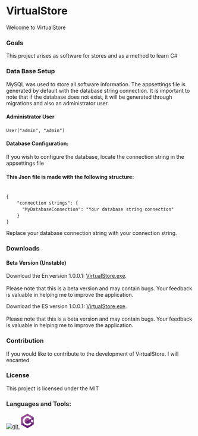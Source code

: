 <h1> VirtualStore</h1>

</h3>Welcome to VirtualStore</h3>

<h3>Goals</h3>
<p>This project arises as software for stores and as a method to learn C#</p>

<h3>Data Base Setup</h3>
<p>MySQL was used to store all software information. The appsettings file is generated by default with the database string connection. It is important to note that if the database does not exist, it will be generated through migrations and also an administrator user.</p>

<h4>Administrator User</h4>
<code>User("admin", "admin")</code>

<h4>Database Configuration:</h4>
 <p>If you wish to configure the database, locate the connection string in the appsettings file</p>

<h4>This Json file is made with the following structure:</h4>

<code>
{
    "connection strings": {
      "MyDatabaseConnection": "Your database string connection"
    }
}
</code>

<p>Replace your database connection string with your connection string.</p>


<h3>Downloads</h3>

<h4>Beta Version (Unstable)</h4>

<p>Download the En version 1.0.0.1: <a href="https://download848.mediafire.com/stuo1xtm4angH2WOYNBpoWbEUW83EyCI6OWw-mGHmkc9ti2yREAQamPVnat6BML6d95lLwntu2KL8BC_kBjguMSTsKsA2r-frp52y0O6zT55iUtZBuc9P14VsnFfsXE-2XtMiUqYLhbaopdC4i511QwGdTgFNFBiEOJhkXBeRJXkaQ/613w31l9a42pxhg/VirtualStore.Setup.exe">VirtualStore.exe</a>. <br></br>
Please note that this is a beta version and may contain bugs. Your feedback is valuable in helping me to improve the application.</p>

<p>Download the ES version 1.0.0.1: <a href="https://download1323.mediafire.com/bd9civ8byevgcHERY5Nt5MEggrhBLHSeR5oIdLjJkjXGEwUfah87Tz10mYR5taJ8BTcheqMSkMCzGDxlxaSyATceZLdIuUcpI-FazTOT-n2W59BQ4PtGBGp_YOmeozIqx6JlaLyPkjDf_k513IgZrxbfoxn2VdoJgtKcTe_TJJwDvw/p6p3lf77cjsx8cn/VirtualStore.Setup.ES.exe">VirtualStore.exe</a>. <br></br>
Please note that this is a beta version and may contain bugs. Your feedback is valuable in helping me to improve the application.</p>




<h3>Contribution</h3>
<p>If you would like to contribute to the development of VirtualStore. I will encanted.</p>


<h3>License</h3>
<p>This project is licensed under the MIT</p>

<h3 align="left">Languages and Tools:</h3>
<p align="left"> <a href="https://git-scm.com/" target="_blank" rel="noreferrer"> <img src="https://www.vectorlogo.zone/logos/git-scm/git-scm-icon.svg" alt="git" width="40" height="40"/> </a> <a href="https://www.c#.org" target="_blank" rel="noreferrer"> <img src="https://raw.githubusercontent.com/devicons/devicon/master/icons/csharp/csharp-original.svg" alt="c#" width="40" height="40"/> </a> </p>
